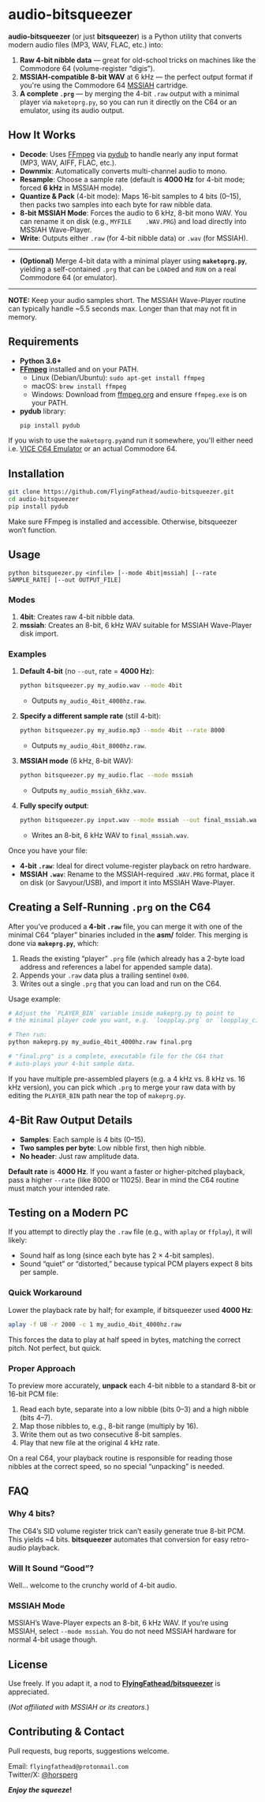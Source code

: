 # audio-bitsqueezer

**audio-bitsqueezer** (or just **bitsqueezer**) is a Python utility that converts modern audio files (MP3, WAV, FLAC, etc.) into:

1. **Raw 4-bit nibble data** — great for old-school tricks on machines like the Commodore 64 (volume-register “digis”).  
2. **MSSIAH-compatible 8-bit WAV** at 6 kHz — the perfect output format if you're using the Commodore 64 [MSSIAH](https://mssiah.com/) cartridge.
3. **A complete `.prg`** — by merging the 4-bit `.raw` output with a minimal player via `maketoprg.py`, so you can run it directly on the C64 or an emulator, using its audio output.

## How It Works

- **Decode**: Uses [FFmpeg](https://ffmpeg.org/) via [pydub](https://github.com/jiaaro/pydub) to handle nearly any input format (MP3, WAV, AIFF, FLAC, etc.).  
- **Downmix**: Automatically converts multi-channel audio to mono.  
- **Resample**: Choose a sample rate (default is **4000 Hz** for 4-bit mode; forced **6 kHz** in MSSIAH mode).  
- **Quantize & Pack** (4-bit mode): Maps 16-bit samples to 4 bits (0–15), then packs two samples into each byte for raw nibble data.  
- **8-bit MSSIAH Mode**: Forces the audio to 6 kHz, 8-bit mono WAV. You can rename it on disk (e.g., `MYFILE    .WAV.PRG`) and load directly into MSSIAH Wave-Player.  
- **Write**: Outputs either `.raw` (for 4-bit nibble data) or `.wav` (for MSSIAH).

---

- **(Optional)** Merge 4-bit data with a minimal player using **`maketoprg.py`**, yielding a self-contained `.prg` that can be `LOAD`ed and `RUN` on a real Commodore 64 (or emulator).

---

**NOTE:** Keep your audio samples short. The MSSIAH Wave-Player routine can typically handle ~5.5 seconds max. Longer than that may not fit in memory.

## Requirements

- **Python 3.6+**  
- [**FFmpeg**](https://ffmpeg.org/download.html) installed and on your PATH.  
  - Linux (Debian/Ubuntu): `sudo apt-get install ffmpeg`  
  - macOS: `brew install ffmpeg`  
  - Windows: Download from [ffmpeg.org](https://ffmpeg.org/) and ensure `ffmpeg.exe` is on your PATH.  
- **pydub** library:  
  ```bash
  pip install pydub
  ```
If you wish to use the `maketoprg.py`and run it somewhere, you'll either need i.e. [VICE C64 Emulator](https://vice-emu.sourceforge.io/) or an actual Commodore 64.

## Installation

```bash
git clone https://github.com/FlyingFathead/audio-bitsqueezer.git
cd audio-bitsqueezer
pip install pydub
```
Make sure FFmpeg is installed and accessible. Otherwise, bitsqueezer won’t function.

## Usage

```
python bitsqueezer.py <infile> [--mode 4bit|mssiah] [--rate SAMPLE_RATE] [--out OUTPUT_FILE]
```

### Modes

1. **4bit**: Creates raw 4-bit nibble data.  
2. **mssiah**: Creates an 8-bit, 6 kHz WAV suitable for MSSIAH Wave-Player disk import.

### Examples

1. **Default 4-bit** (no `--out`, rate = **4000 Hz**):
   ```bash
   python bitsqueezer.py my_audio.wav --mode 4bit
   ```
   - Outputs `my_audio_4bit_4000hz.raw`.

2. **Specify a different sample rate** (still 4-bit):
   ```bash
   python bitsqueezer.py my_audio.mp3 --mode 4bit --rate 8000
   ```
   - Outputs `my_audio_4bit_8000hz.raw`.

3. **MSSIAH mode** (6 kHz, 8-bit WAV):
   ```bash
   python bitsqueezer.py my_audio.flac --mode mssiah
   ```
   - Outputs `my_audio_mssiah_6khz.wav`.

4. **Fully specify output**:
   ```bash
   python bitsqueezer.py input.wav --mode mssiah --out final_mssiah.wav
   ```
   - Writes an 8-bit, 6 kHz WAV to `final_mssiah.wav`.

Once you have your file:
- **4-bit `.raw`**: Ideal for direct volume-register playback on retro hardware.  
- **MSSIAH `.wav`**: Rename to the MSSIAH-required `.WAV.PRG` format, place it on disk (or Savyour/USB), and import it into MSSIAH Wave-Player.

## Creating a Self-Running `.prg` on the C64

After you’ve produced a **4-bit `.raw`** file, you can merge it with one of the minimal C64 “player” binaries included in the **asm/** folder. This merging is done via **`makeprg.py`**, which:

1. Reads the existing “player” `.prg` file (which already has a 2-byte load address and references a label for appended sample data).  
2. Appends your `.raw` data plus a trailing sentinel `0x00`.  
3. Writes out a single `.prg` that you can load and run on the C64.

Usage example:
```bash
# Adjust the `PLAYER_BIN` variable inside makeprg.py to point to
# the minimal player code you want, e.g. `loopplay.prg` or `loopplay_cia1_irq_16k.prg`.

# Then run:
python makeprg.py my_audio_4bit_4000hz.raw final.prg

# "final.prg" is a complete, executable file for the C64 that
# auto-plays your 4-bit sample data.
```

If you have multiple pre-assembled players (e.g. a 4 kHz vs. 8 kHz vs. 16 kHz version), you can pick which `.prg` to merge your raw data with by editing the `PLAYER_BIN` path near the top of `makeprg.py`.

## 4-Bit Raw Output Details

- **Samples**: Each sample is 4 bits (0–15).  
- **Two samples per byte**: Low nibble first, then high nibble.  
- **No header**: Just raw amplitude data.  

**Default rate** is **4000 Hz**. If you want a faster or higher-pitched playback, pass a higher `--rate` (like 8000 or 11025). Bear in mind the C64 routine must match your intended rate.

## Testing on a Modern PC

If you attempt to directly play the `.raw` file (e.g., with `aplay` or `ffplay`), it will likely:
- Sound half as long (since each byte has 2 × 4-bit samples).  
- Sound “quiet” or “distorted,” because typical PCM players expect 8 bits per sample.  

### Quick Workaround

Lower the playback rate by half; for example, if bitsqueezer used **4000 Hz**:
```bash
aplay -f U8 -r 2000 -c 1 my_audio_4bit_4000hz.raw
```
This forces the data to play at half speed in bytes, matching the correct pitch. Not perfect, but quick.

### Proper Approach

To preview more accurately, **unpack** each 4-bit nibble to a standard 8-bit or 16-bit PCM file:
1. Read each byte, separate into a low nibble (bits 0–3) and a high nibble (bits 4–7).  
2. Map those nibbles to, e.g., 8-bit range (multiply by 16).  
3. Write them out as two consecutive 8-bit samples.  
4. Play that new file at the original 4 kHz rate.  

On a real C64, your playback routine is responsible for reading those nibbles at the correct speed, so no special “unpacking” is needed.

## FAQ

### Why 4 bits?

The C64’s SID volume register trick can’t easily generate true 8-bit PCM. This yields ~4 bits.  **bitsqueezer** automates that conversion for easy retro-audio playback.

### Will It Sound “Good”?

Well... welcome to the crunchy world of 4-bit audio.

### MSSIAH Mode

MSSIAH’s Wave-Player expects an 8-bit, 6 kHz WAV. If you’re using MSSIAH, select `--mode mssiah`. You do not need MSSIAH hardware for normal 4-bit usage though.

## License

Use freely. If you adapt it, a nod to [**FlyingFathead/bitsqueezer**](https://github.com/FlyingFathead/audio-bitsqueezer) is appreciated.

(*Not affiliated with MSSIAH or its creators.*)

## Contributing & Contact

Pull requests, bug reports, suggestions welcome.  

Email: `flyingfathead@protonmail.com`  
Twitter/X: [@horsperg](https://x.com/horsperg)

**_Enjoy the squeeze_!**